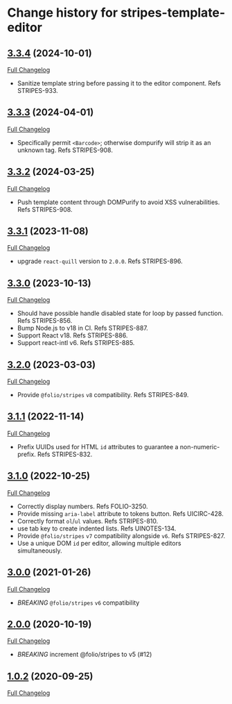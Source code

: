# Change history for stripes-template-editor

## [3.3.4](https://github.com/folio-org/stripes-template-editor/tree/v3.3.4) (2024-10-01)
[Full Changelog](https://github.com/folio-org/stripes-template-editor/compare/v3.3.3...v3.3.4)

* Sanitize template string before passing it to the editor component. Refs STRIPES-933.

## [3.3.3](https://github.com/folio-org/stripes-template-editor/tree/v3.3.3) (2024-04-01)
[Full Changelog](https://github.com/folio-org/stripes-template-editor/compare/v3.3.2...v3.3.3)

* Specifically permit `<Barcode>`; otherwise dompurify will strip it as an unknown tag. Refs STRIPES-908.

## [3.3.2](https://github.com/folio-org/stripes-template-editor/tree/v3.3.2) (2024-03-25)
[Full Changelog](https://github.com/folio-org/stripes-template-editor/compare/v3.3.1...v3.3.2)

* Push template content through DOMPurify to avoid XSS vulnerabilities. Refs STRIPES-908.

## [3.3.1](https://github.com/folio-org/stripes-template-editor/tree/v3.3.1) (2023-11-08)
[Full Changelog](https://github.com/folio-org/stripes-template-editor/compare/v3.3.0...v3.3.1)

* upgrade `react-quill` version to `2.0.0`. Refs STRIPES-896.

## [3.3.0](https://github.com/folio-org/stripes-template-editor/tree/v3.2.0) (2023-10-13)
[Full Changelog](https://github.com/folio-org/stripes-template-editor/compare/v3.2.0...v3.3.0)

* Should have possible handle disabled state for loop by passed function. Refs STRIPES-856.
* Bump Node.js to v18 in CI. Refs STRIPES-887.
* Support React v18. Refs STRIPES-886.
* Support react-intl v6. Refs STRIPES-885.

## [3.2.0](https://github.com/folio-org/stripes-template-editor/tree/v3.2.0) (2023-03-03)
[Full Changelog](https://github.com/folio-org/stripes-template-editor/compare/v3.1.1...v3.2.0)

* Provide `@folio/stripes` `v8` compatibility. Refs STRIPES-849.

## [3.1.1](https://github.com/folio-org/stripes-template-editor/tree/v3.1.1) (2022-11-14)
[Full Changelog](https://github.com/folio-org/stripes-template-editor/compare/v3.0.1...v3.1.1)

* Prefix UUIDs used for HTML `id` attributes to guarantee a non-numeric-prefix. Refs STRIPES-832.

## [3.1.0](https://github.com/folio-org/stripes-template-editor/tree/v3.1.0) (2022-10-25)
[Full Changelog](https://github.com/folio-org/stripes-template-editor/compare/v3.0.0...v3.1.0)

* Correctly display numbers. Refs FOLIO-3250.
* Provide missing `aria-label` attribute to tokens button. Refs UICIRC-428.
* Correctly format `ol`/`ul` values. Refs STRIPES-810.
* use tab key to create indented lists. Refs UINOTES-134.
* Provide `@folio/stripes` `v7` compatibility alongside `v6`. Refs STRIPES-827.
* Use a unique DOM `id` per editor, allowing multiple editors simultaneously.

## [3.0.0](https://github.com/folio-org/stripes-template-editor/tree/v3.0.0) (2021-01-26)
[Full Changelog](https://github.com/folio-org/stripes-template-editor/compare/v2.0.0...v3.0.0)

* *BREAKING* `@folio/stripes` `v6` compatibility

## [2.0.0](https://github.com/folio-org/stripes-template-editor/tree/v2.0.0) (2020-10-19)
[Full Changelog](https://github.com/folio-org/stripes-template-editor/compare/v1.0.2...v2.0.0)

* *BREAKING* increment @folio/stripes to v5 (#12)

## [1.0.2](https://github.com/folio-org/stripes-template-editor/tree/v1.0.2) (2020-09-25)
[Full Changelog](https://github.com/folio-org/stripes-template-editor/compare/v1.0.0...v1.0.2)
